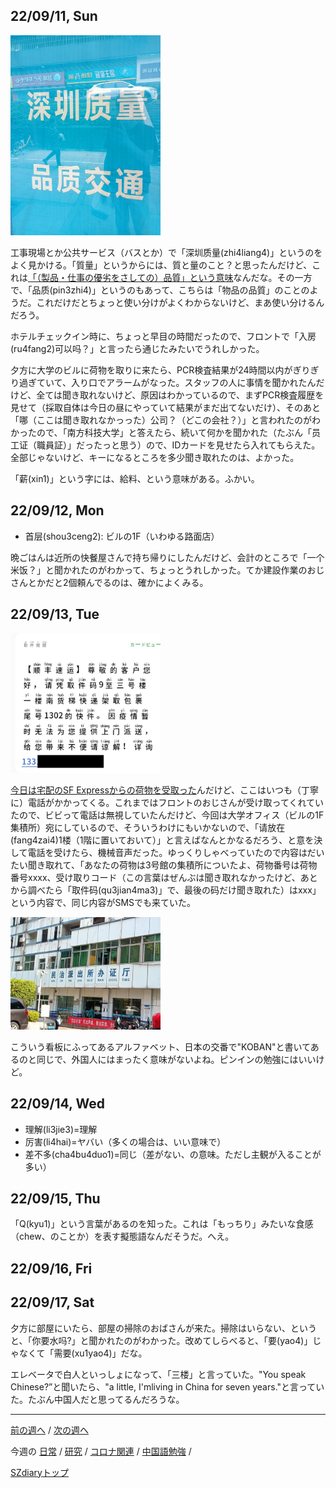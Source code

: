 ## 22/09/11, Sun

<img src="https://github.com/akita11/SZdiary/blob/main/diary/photo/2022-09-11_11.25.21.jpg" width="240px">

工事現場とか公共サービス（バスとか）で「深圳质量(zhi4liang4)」というのをよく見かける。「質量」というからには、質と量のこと？と思ったんだけど、これは[「（製品・仕事の優劣をさしての）品質」という意味](https://cjjc.weblio.jp/content/%E5%93%81%E8%B3%AA)なんだな。その一方で、「品质(pin3zhi4)」というのもあって、こちらは「物品の品質」のことのようだ。これだけだとちょっと使い分けがよくわからないけど、まあ使い分けるんだろう。

ホテルチェックイン時に、ちょっと早目の時間だったので、フロントで「入房(ru4fang2)可以吗？」と言ったら通じたみたいでうれしかった。

夕方に大学のビルに荷物を取りに来たら、PCR検査結果が24時間以内がぎりぎり過ぎていて、入り口でアラームがなった。スタッフの人に事情を聞かれたんだけど、全ては聞き取れないけど、原因はわかっているので、まずPCR検査履歴を見せて（採取自体は今日の昼にやっていて結果がまだ出てないだけ）、そのあと「哪（ここは聞き取れなかっった）公司？（どこの会社？）」と言われたのがわかったので、「南方科技大学」と答えたら、続いて何かを聞かれた（たぶん「员工证（職員証）」だったっと思う）ので、IDカードを見せたら入れてもらえた。全部じゃないけど、キーになるところを多少聞き取れたのは、よかった。

「薪(xin1)」という字には、給料、という意味がある。ふかい。


## 22/09/12, Mon

- 首层(shou3ceng2): ビルの1F（いわゆる路面店）

晩ごはんは近所の快餐屋さんで持ち帰りにしたんだけど、会計のところで「一个米饭？」と聞かれたのがわかって、ちょっとうれしかった。てか建設作業のおじさんとかだと2個頼んでるのは、確かによくみる。


## 22/09/13, Tue

<img src="https://github.com/akita11/SZdiary/blob/main/diary/photo/2022-09-13_11.42.06.jpg" width="240px">

[今日は宅配のSF Expressからの荷物を受取った](https://github.com/akita11/SZdiary/blob/main/diary/diary/2209-2.md#220913-thu)んだけど、ここはいつも（丁寧に）電話がかかってくる。これまではフロントのおじさんが受け取ってくれていたので、ビビって電話は無視していたんだけど、今回は大学オフィス（ビルの1F集積所）宛にしているので、そういうわけにもいかないので、「请放在(fang4zai4)1楼（1階に置いておいて）」と言えばなんとかなるだろう、と意を決して電話を受けたら、機械音声だった。ゆっくりしゃべっていたので内容はだいたい聞き取れて、「あなたの荷物は3号館の集積所についたよ、荷物番号は荷物番号xxxx、受け取りコード（この言葉はぜんぶは聞き取れなかったけど、あとから調べたら「取件码(qu3jian4ma3)」で、最後の码だけ聞き取れた）はxxx」という内容で、同じ内容がSMSでも来ていた。

<img src="https://github.com/akita11/SZdiary/blob/main/diary/photo/2022-09-13_15.20.59.jpg" width="240px">

こういう看板にふってあるアルファベット、日本の交番で"KOBAN"と書いてあるのと同じで、外国人にはまったく意味がないよね。ピンインの勉強にはいいけど。


## 22/09/14, Wed

- 理解(li3jie3)=理解
- 厉害(li4hai)=ヤバい（多くの場合は、いい意味で）
- 差不多(cha4bu4duo1)=同じ（差がない、の意味。ただし主観が入ることが多い）


## 22/09/15, Thu

「Q(kyu1)」という言葉があるのを知った。これは「もっちり」みたいな食感（chew、のことか）を表す擬態語なんだそうだ。へえ。


## 22/09/16, Fri

## 22/09/17, Sat

夕方に部屋にいたら、部屋の掃除のおばさんが来た。掃除はいらない、というと、「你要水吗?」と聞かれたのがわかった。改めてしらべると、「要(yao4)」じゃなくて「需要(xu1yao4)」だな。

エレベータで白人といっしょになって、「三楼」と言っていた。"You speak Chinese?”と聞いたら、"a little, I'mliving in China for seven years."と言っていた。たぶん中国人だと思ってるんだろうな。


***

[前の週へ](2209-1.md) /
[次の週へ](2209-3.md)

今週の
[日常](../diary/2209-2.md) /
[研究](../research/2209-2.md) /
[コロナ関連](../covid19/2209-2.md) / 
[中国語勉強](../chinese/2209-2.md) / 

[SZdiaryトップ](../../README.md)
